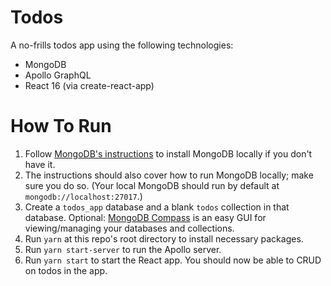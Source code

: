 # Todos

A no-frills todos app using the following technologies:
- MongoDB
- Apollo GraphQL
- React 16 (via create-react-app)

# How To Run 
1. Follow [MongoDB's instructions](https://docs.mongodb.com/manual/installation/) to install MongoDB locally if you don't have it. 
2. The instructions should also cover how to run MongoDB locally; make sure you do so. (Your local MongoDB should run by default at `mongodb://localhost:27017`.)
3.  Create a `todos_app` database and a blank `todos` collection in that database. Optional: [MongoDB Compass](https://www.mongodb.com/products/compass) is an easy GUI for viewing/managing your databases and collections.
4. Run `yarn` at this repo's root directory to install necessary packages.
5. Run `yarn start-server` to run the Apollo server.
6. Run `yarn start` to start the React app. You should now be able to CRUD on todos in the app.
